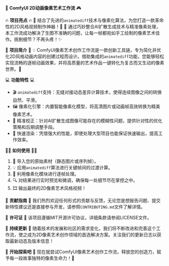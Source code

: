🚀 **ComfyUI 2D动画像素艺术工作流** 🎮

🔥 **项目亮点** 🔥
🌟 结合了先进的`animatediff`技术与像素化算法，为您打造一款革命性的2D风格视频制作神器！🎉
🎨 通过巧妙整合AI扩散生成技术与精准像素处理，本工作流成功解决了生图不准确的问题，让每一帧都宛如手工绘制的像素艺术佳作。挑剔细节？不再头疼！✨

👀 **项目简介** 👀
💡 ComfyUI像素艺术创作工作流是一款创新工具链，专为简化并优化2D风格动画内容的创建过程而设计。借助集成的`animatediff`功能，您能够轻松实现流畅的逐帧动画效果，并将高质量的艺术作品一键转化为复古而又生动的像素世界。🎯

💻 **功能特性** 💻
- 🎬 `animatediff`支持：无缝对接动态差异计算技术，使得连续图像之间的转换自然、平滑。
- 🖼️ 像素化引擎：内置智能像素化模型，将高清图片或动画帧高效转换为精美像素艺术。
- 🔧 精准校正：针对AI扩散生成图像可能存在的模糊性问题，提供针对性的优化策略和后期调整手段。
- 🚀 快速渲染：凭借强大的性能，即使处理大型项目也能保证快速输出，提高工作效率。

👨‍💻 **如何使用** 👩‍💻
1. 📁 导入您的原始素材（静态图片或序列帧）。
2. 💡 应用`animatediff`算法进行关键帧间的过渡计算。
3. 🎨 利用像素化模块进行逐帧处理。
4. 🔍 对结果进行实时预览和微调，确保每一处细节尽在掌控之中。
5. 🎞️ 输出最终的2D像素艺术风格视频！

👥 **贡献指南** 👥
我们热烈欢迎任何形式的贡献与反馈，无论您是想报告问题、提交新特性建议还是直接参与开发，请参照`CONTRIBUTING.md`文件了解详情。

🤝 **许可证** 🤝
该项目遵循MIT开源许可协议，详细条款请参阅LICENSE文件。

💪 **持续更新** 💪
随着技术的发展和社区的需求变化，我们将不断改进和完善这个工作流，使之成为2D像素艺术创作领域的首选解决方案。关注我们的更新日志以获取最新动态及版本信息！

🎉 **开始探索吧** 🎉
现在就尝试ComfyUI像素艺术创作工作流，释放您的创造力，赋予每一段故事独特的像素生命力！💖
